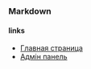 ### Markdown
#### links
* [Главная страница](dz06.loftschool/admin-panel.php)
* [Адмін панель](dz06.loftschool/admin-panel.php)